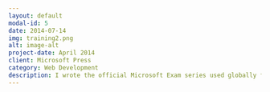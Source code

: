```yaml
---
layout: default
modal-id: 5
date: 2014-07-14
img: training2.png
alt: image-alt
project-date: April 2014
client: Microsoft Press
category: Web Development
description: I wrote the official Microsoft Exam series used globally for data science training. We can work with you to design highly similar, customized training solutions for your business. Our solutions can include technical content to drive your digital transformation including but not limited to technical documentation, internal training solutions build in Moodle or deployed internally, white papers, training workshops and e-books. We do not organize these events but can help develop the content and delivery solution.
---
```

